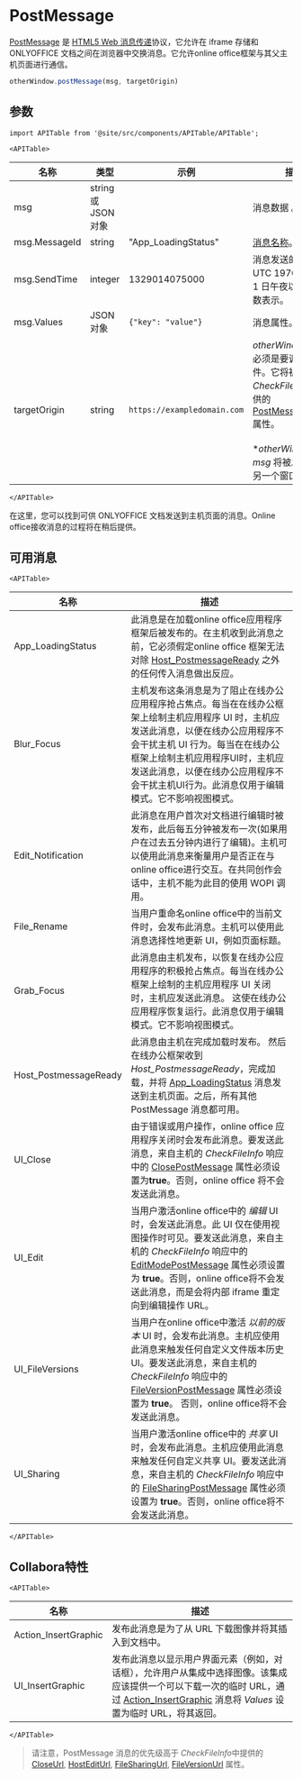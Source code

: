 ﻿---
sidebar_position: -4
---

# PostMessage

[PostMessage](https://learn.microsoft.com/zh-cn/microsoft-365/cloud-storage-partner-program/online/scenarios/postmessage) 是 [HTML5 Web 消息传递](https://html.spec.whatwg.org/multipage/web-messaging.html#posting-messages)协议，它允许在 iframe 存储和 ONLYOFFICE 文档之间在浏览器中交换消息。它允许online office框架与其父主机页面进行通信。

``` ts
otherWindow.postMessage(msg, targetOrigin)
```

## 参数

```mdx-code-block
import APITable from '@site/src/components/APITable/APITable';

<APITable>
```

| 名称          | 类型                  | 示例                     | 描述                                                                                                                                                                                                                                                                                        |
|---------------|-----------------------|-----------------------------|----------------------------------------------------------------------------------------------------------------------------------------------------------------------------------------------------------------------------------------------------------------------------------------------------|
| msg           | string 或 JSON 对象 |                             | 消息数据 。                                                                                                                                                                                                                                                                                 |
| msg.MessageId | string                | "App\_LoadingStatus"        | [消息名称](#available-messages)。                                                                                                                                                                                                                                                                                 |
| msg.SendTime  | integer               | 1329014075000               | 消息发送的时间，以 UTC 1970 年 1 月 1 日午夜以来的毫秒数表示。                                                                                                                                                                                                        |
| msg.Values    | JSON 对象           | `{"key": "value"}`          | 消息属性。                                                                                                                                                                                                                                                                            |
| targetOrigin  | string                | `https://exampledomain.com` | *otherWindow* 原点必须是要调度的事件。它将被设置为 *CheckFileInfo*中提供的 [PostMessageOrigin](./wopi-rest-api/checkfileinfo.md#PostMessageOrigin) 属性。<br /><br />**otherWindow* 是对 *msg* 将被发布到的另一个窗口的引用。 |

```mdx-code-block
</APITable>
```

在这里，您可以找到可供 ONLYOFFICE 文档发送到主机页面的消息。Online office接收消息的过程将在稍后提供。

## 可用消息

```mdx-code-block
<APITable>
```

| 名称                   | 描述                                                                                                                                                                                                                                                                                                                                                                                                                                             |
|------------------------|---------------------------------------------------------------------------------------------------------------------------------------------------------------------------------------------------------------------------------------------------------------------------------------------------------------------------------------------------------------------------------------------------------------------------------------------------------|
| App\_LoadingStatus     | 此消息是在加载online office应用程序框架后被发布的。在主机收到此消息之前，它必须假定online office 框架无法对除 [Host\_PostmessageReady](#host_postmessageready) 之外的任何传入消息做出反应。                                                                                                                                                                                           |
| Blur\_Focus            | 主机发布这条消息是为了阻止在线办公应用程序抢占焦点。每当在在线办公框架上绘制主机应用程序 UI 时，主机应发送此消息，以便在线办公应用程序不会干扰主机 UI 行为。每当在在线办公框架上绘制主机应用程序UI时，主机应发送此消息，以便在线办公应用程序不会干扰主机UI行为。此消息仅用于编辑模式。它不影响视图模式。                                                                       |
| Edit\_Notification     | 此消息在用户首次对文档进行编辑时被发布，此后每五分钟被发布一次(如果用户在过去五分钟内进行了编辑)。主机可以使用此消息来衡量用户是否正在与online office进行交互。在共同创作会话中，主机不能为此目的使用 WOPI 调用。                                                                                                                 |
| File\_Rename           | 当用户重命名online office中的当前文件时，会发布此消息。主机可以使用此消息选择性地更新 UI，例如页面标题。                                                                                                                                                                                                                                                                                 |
| Grab\_Focus            | 此消息由主机发布，以恢复在线办公应用程序的积极抢占焦点。每当在线办公框架上绘制的主机应用程序 UI 关闭时，主机应发送此消息。 这使在线办公应用程序恢复运行。此消息仅用于编辑模式。它不影响视图模式。                                                                               |
| Host\_PostmessageReady | 此消息由主机在完成加载时发布。 然后在线办公框架收到*Host_PostmessageReady*，完成加载，并将 [App\_LoadingStatus](#app_loadingstatus) 消息发送到主机页面。之后，所有其他 PostMessage 消息都可用。                                                                                                                                                        |
| UI\_Close              | 由于错误或用户操作，online office 应用程序关闭时会发布此消息。要发送此消息，来自主机的 *CheckFileInfo* 响应中的 [ClosePostMessage](./wopi-rest-api/checkfileinfo.md#ClosePostMessage) 属性必须设置为**true**。否则，online office 将不会发送此消息。                                                                                                 |
| UI\_Edit               | 当用户激活online office中的 *编辑* UI 时，会发送此消息。此 UI 仅在使用视图操作时可见。要发送此消息，来自主机的 *CheckFileInfo* 响应中的 [EditModePostMessage](./wopi-rest-api/checkfileinfo.md#EditModePostMessage) 属性必须设置为 **true**。否则，online office将不会发送此消息，而是会将内部 iframe 重定向到编辑操作 URL。 |
| UI\_FileVersions       | 当用户在online office中激活 *以前的版本* UI 时，会发布此消息。主机应使用此消息来触发任何自定义文件版本历史 UI。要发送此消息，来自主机的 *CheckFileInfo* 响应中的 [FileVersionPostMessage](./wopi-rest-api/checkfileinfo.md#FileVersionPostMessage) 属性必须设置为 **true**。 否则，online office将不会发送此消息。                    |
| UI\_Sharing            | 当用户激活online office中的 *共享* UI 时，会发布此消息。主机应使用此消息来触发任何自定义共享 UI。要发送此消息，来自主机的 *CheckFileInfo* 响应中的 [FileSharingPostMessage](./wopi-rest-api/checkfileinfo.md#FileSharingPostMessage) 属性必须设置为 **true**。否则，online office将不会发送此消息。                                             |

```mdx-code-block
</APITable>
```

## Collabora特性

```mdx-code-block
<APITable>
```

| 名称                  | 描述                                                                                                                                                                                                                                                                                                                                               |
|-----------------------|-----------------------------------------------------------------------------------------------------------------------------------------------------------------------------------------------------------------------------------------------------------------------------------------------------------------------------------------------------------|
| Action\_InsertGraphic | 发布此消息是为了从 URL 下载图像并将其插入到文档中。                                                                                                                                                                                                                                                                 |
| UI\_InsertGraphic     | 发布此消息以显示用户界面元素（例如，对话框），允许用户从集成中选择图像。该集成应该提供一个可以下载一次的临时 URL，通过 [Action\_InsertGraphic](#action_insertgraphic) 消息将 *Values* 设置为临时 URL，将其返回。 |

```mdx-code-block
</APITable>
```

> 请注意，PostMessage 消息的优先级高于 *CheckFileInfo*中提供的 [CloseUrl](./wopi-rest-api/checkfileinfo.md#CloseUrl), [HostEditUrl](./wopi-rest-api/checkfileinfo.md#HostEditUrl), [FileSharingUrl](./wopi-rest-api/checkfileinfo.md#FileSharingUrl), [FileVersionUrl](./wopi-rest-api/checkfileinfo.md#FileVersionUrl) 属性。
